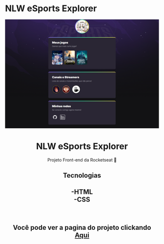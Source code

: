 # NLW eSports Explorer
![preview](./.github/preview.png)

<h1 align="center">NLW eSports Explorer</h1>
<p align="center"> Projeto Front-end da Rocketseat 🚀</p>
<h2 align=center> Tecnologias <h2>
<p align=center> -HTML<br>-CSS <p><br>
<p align=center> Você pode ver a pagina do projeto clickando <a href="https://p3dr0paul0.github.io/nlw-explorer/"> Aqui </p>
